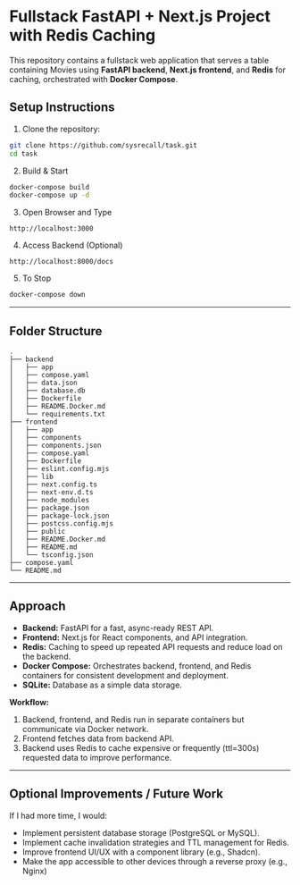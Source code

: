 # Fullstack FastAPI + Next.js Project with Redis Caching

This repository contains a fullstack web application that serves a table containing Movies using **FastAPI backend**, **Next.js frontend**, and **Redis** for caching, orchestrated with **Docker Compose**.


## Setup Instructions

1. Clone the repository:

```bash
git clone https://github.com/sysrecall/task.git
cd task
```

2. Build & Start

```bash
docker-compose build
docker-compose up -d
```

3. Open Browser and Type
```
http://localhost:3000
```

4. Access Backend (Optional)
```
http://localhost:8000/docs
```

5. To Stop

```bash
docker-compose down
```

---

## Folder Structure
```
.
├── backend
│   ├── app
│   ├── compose.yaml
│   ├── data.json
│   ├── database.db
│   ├── Dockerfile
│   ├── README.Docker.md
│   └── requirements.txt
├── frontend
│   ├── app
│   ├── components
│   ├── components.json
│   ├── compose.yaml
│   ├── Dockerfile
│   ├── eslint.config.mjs
│   ├── lib
│   ├── next.config.ts
│   ├── next-env.d.ts
│   ├── node_modules
│   ├── package.json
│   ├── package-lock.json
│   ├── postcss.config.mjs
│   ├── public
│   ├── README.Docker.md
│   ├── README.md
│   └── tsconfig.json
├── compose.yaml
└── README.md
```

---

## Approach

- **Backend:** FastAPI for a fast, async-ready REST API.  
- **Frontend:** Next.js for React components, and API integration.  
- **Redis:** Caching to speed up repeated API requests and reduce load on the backend.  
- **Docker Compose:** Orchestrates backend, frontend, and Redis containers for consistent development and deployment.  
- **SQLite:** Database as a simple data storage.

**Workflow:**

1. Backend, frontend, and Redis run in separate containers but communicate via Docker network.  
2. Frontend fetches data from backend API.  
3. Backend uses Redis to cache expensive or frequently (ttl=300s) requested data to improve performance.  

---

## Optional Improvements / Future Work

If I had more time, I would:

- Implement persistent database storage (PostgreSQL or MySQL).  
- Implement cache invalidation strategies and TTL management for Redis.  
- Improve frontend UI/UX with a component library (e.g., Shadcn).  
- Make the app accessible to other devices through a reverse proxy (e.g., Nginx)
